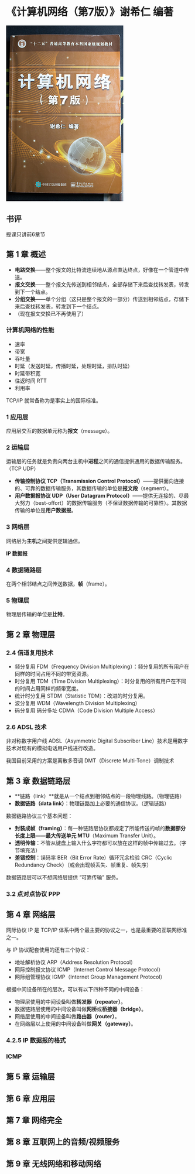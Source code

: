 # 《计算机网络（第7版）》谢希仁 编著

![](IMG_6258.jpg)

## 书评

授课只讲前6章节

## 第 1 章 概述

- **电路交换**——整个报文的比特流连续地从源点直达终点，好像在一个管道中传送。
- **报文交换**——整个报文先传送到相邻结点，全部存储下来后查找转发表，转发到下一个结点。
- **分组交换**——单个分组（这只是整个报文的一部分）传送到相邻结点，存储下来后查找转发表，转发到下一个结点。
- （现在报文交换已不再使用了）

### 计算机网络的性能

- 速率
- 带宽
- 吞吐量
- 时延（发送时延，传播时延，处理时延，排队时延）
- 时延带积宽
- 往返时间 RTT
- 利用率

TCP/IP 就常备称为是事实上的国际标准。

### 1 应用层
应用层交互的数据单元称为**报文**（message）。
### 2 运输层
运输层的任务就是负责向两台主机中**进程**之间的通信提供通用的数据传输服务。（TCP UDP）

- **传输控制协议 TCP（Transmission Control Protocol）**——提供面向连接的、可靠的数据传输服务，其数据传输的单位是**报文段**（segment）。
- **用户数据报协议 UDP（User Datagram Protocol）**——提供无连接的、尽最大努力（best-offort）的数据传输服务（不保证数据传输的可靠性）。其数据传输的单位是**用户数据报**。
### 3 网络层
网络层为**主机**之间提供逻辑通信。

**IP 数据报**
### 4 数据链路层
在两个相邻结点之间传送数据，**帧**（frame）。
### 5 物理层
物理层传输的单位是**比特**。


## 第 2 章 物理层

### 2.4 信道复用技术
- 频分复用 FDM（Frequency Division Multiplexing）：频分复用的所有用户在同样的时间占用不同的带宽资源。
- 时分复用 TDM（Time Division Multiplexing）：时分复用的所有用户在不同的时间占用同样的频带宽度。
- 统计时分复用 STDM（Statistic TDM）：改进的时分复用。
- 波分复用 WDM（Wavelength Division Multiplexing）
- 码分复用 码分多址 CDMA（Code Division Multiple Access）

### 2.6 ADSL 技术
非对称数字用户线 ADSL（Asymmetric Digital Subscriber Line）技术是用数字技术对现有的模拟电话用户线进行改造。

我国目前采用的方案是离散多音调 DMT（Discrete Multi-Tone）调制技术

## 第 3 章 数据链路层
- **链路（link）**就是从一个结点到相邻结点的一段物理线路。（物理链路）
- **数据链路（data link）**：物理链路加上必要的通信协议。（逻辑链路）

数据链路协议三个基本问题：

- **封装成帧（framing）**：每一种链路层协议都规定了所能传送的帧的**数据部分长度上限——最大传送单元 MTU**（Maximum Transfer Unit）。
- **透明传输**：不管从键盘上输入什么字符都可以放在这样的帧中传输过去。（字节填充法）
- **差错控制**：误码率 BER（Bit Error Rate）循环冗余检验 CRC（Cyclic Redundancy Check）（或会出现帧丢失、帧重复、帧失序）

数据链路层可以不想网络层提供 “可靠传输” 服务。

### 3.2 点对点协议 PPP

## 第 4 章 网络层

网际协议 IP 是 TCP/IP 体系中两个最主要的协议之一，也是最重要的互联网标准之一。

与 IP 协议配套使用的还有三个协议：

- 地址解析协议 ARP（Address Resolution Protocol）
- 网际控制报文协议 ICMP（Internet Control Message Protocol）
- 网际组管理协议 IGMP（Internet Group Management Protocol）

根据中间设备所在的层次，可以有以下四种不同的中间设备：

- 物理层使用的中间设备叫做**转发器（repeater）**。
- 数据链路层使用的中间设备叫做**网桥**或**桥接器（bridge）**。
- 网络层使用的中间设备叫做**路由器（router）**。
- 在网络层以上使用的中间设备叫做**网关（gateway）**。

### 4.2.5 IP 数据报的格式

### ICMP

## 第 5 章 运输层



## 第 6 章 应用层

## 第 7 章 网络完全

## 第 8 章 互联网上的音频/视频服务

## 第 9 章 无线网络和移动网络